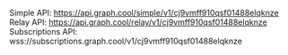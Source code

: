 
Simple API:        https://api.graph.cool/simple/v1/cj9vmff910qsf01488elqknze
Relay API:         https://api.graph.cool/relay/v1/cj9vmff910qsf01488elqknze
Subscriptions API: wss://subscriptions.graph.cool/v1/cj9vmff910qsf01488elqknze
